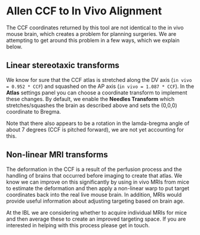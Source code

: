 # Allen CCF to In Vivo Alignment

The CCF coordinates returned by this tool are not identical to the in vivo mouse brain, which creates a problem for planning surgeries. We are attempting to get around this problem in a few ways, which we explain below.

## Linear stereotaxic transforms

We know for sure that the CCF atlas is stretched along the DV axis (`in vivo = 0.952 * CCF`) and squashed on the AP axis (`in vivo = 1.087 * CCF`). In the **Atlas** settings panel you can choose a coordinate transform to implement these changes. By default, we enable the **Needles Transform** which stretches/squashes the brain as described above and sets the (0,0,0) coordinate to Bregma.

Note that there also appears to be a rotation in the lamda-bregma angle of about 7 degrees (CCF is pitched forward), we are not yet accounting for this.

## Non-linear MRI transforms

The deformation in the CCF is a result of the perfusion process and the handling of brains that occurred before imaging to create that atlas. We know we can improve on this significantly by using in vivo MRIs from mice to estimate the deformation and then apply a non-linear warp to put target coordinates back into the real live mouse brain. In addition, MRIs would provide useful information about adjusting targeting based on brain age. 

At the IBL we are considering whether to acquire individual MRIs for mice and then average these to create an improved targeting space. If you are interested in helping with this process please get in touch. 